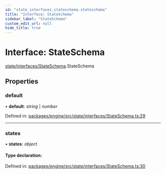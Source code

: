 ```yaml
---
id: "state_interfaces_stateschema.stateschema"
title: "Interface: StateSchema"
sidebar_label: "StateSchema"
custom_edit_url: null
hide_title: true
---
```


# Interface: StateSchema

[state/interfaces/StateSchema](../modules/state_interfaces_stateschema.md).StateSchema

## Properties

### default

• **default**: *string* \| *number*

Defined in: [packages/engine/src/state/interfaces/StateSchema.ts:29](https://github.com/xr3ngine/xr3ngine/blob/716a06460/packages/engine/src/state/interfaces/StateSchema.ts#L29)

___

### states

• **states**: *object*

#### Type declaration:

Defined in: [packages/engine/src/state/interfaces/StateSchema.ts:30](https://github.com/xr3ngine/xr3ngine/blob/716a06460/packages/engine/src/state/interfaces/StateSchema.ts#L30)
